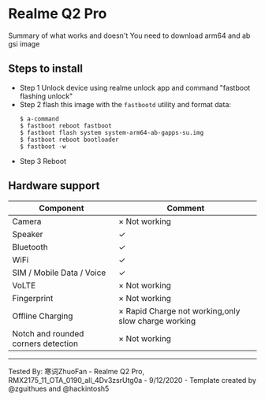 # Realme Q2 Pro

Summary of what works and doesn't
You need to download arm64 and ab gsi image

## Steps to install

* Step 1 Unlock device using realme unlock app and command "fastboot flashing unlock"
* Step 2 flash this image with the `fastbootd` utility and format data:
    ```
    $ a-command
    $ fastboot reboot fastboot
    $ fastboot flash system system-arm64-ab-gapps-su.img
    $ fastboot reboot bootloader
    $ fastboot -w
    ```
* Step 3 Reboot 

## Hardware support

| Component                 |      Comment                                              |
|---------------------------|-----------------------------------------------------------|
| Camera                    | × Not working                                                    |
| Speaker                   | ✓                                                          |
| Bluetooth                 | ✓                                                    |
| WiFi                      | ✓                                                    |
| SIM / Mobile Data / Voice | ✓                                                   |
| VoLTE                     | × Not working                                                    |
| Fingerprint               | × Not working                                                    |
| Offline Charging          | × Rapid Charge not working,only slow charge working                                                    |
| Notch and rounded corners detection            | × Not working                                                     |
---

Tested By: 寒词ZhuoFan - Realme Q2 Pro, RMX2175_11_OTA_0190_all_4Dv3zsrUtg0a - 9/12/2020 - Template created by @zguithues and @hackintosh5
